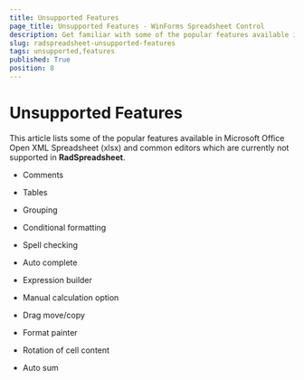 ```yaml
---
title: Unsupported Features
page_title: Unsupported Features - WinForms Spreadsheet Control
description: Get familiar with some of the popular features available in Microsoft Office Excel which are not supported in WinForms Spreadsheet.
slug: radspreadsheet-unsupported-features
tags: unsupported,features
published: True
position: 8
---
```


# Unsupported Features

This article lists some of the popular features available in Microsoft Office Open XML Spreadsheet (xlsx) and common editors which are currently not supported in __RadSpreadsheet__.


* Comments

* Tables

* Grouping

* Conditional formatting

* Spell checking

* Auto complete

* Expression builder

* Manual calculation option

* Drag move/copy

* Format painter

* Rotation of cell content

* Auto sum

